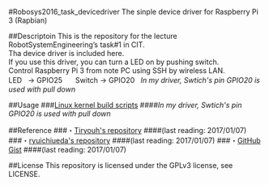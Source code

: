 #Robosys2016_task_devicedriver
The sinple device driver for Raspberry Pi 3 (Rapbian)

##Descriptoin
This is the repository for the lecture RobotSystemEngineering’s task#1 in CIT.  
Tha device driver is included here.  
If you use this driver, you can turn a LED on by pushing switch.  
Control Raspberry Pi 3 from note PC using SSH by wireless LAN.  
LED    → GPIO25  　
Switch → GPIO20  
*In my driver, Swtich's pin GPIO20 is used with pull down*  

##Usage
###[Linux kernel build scripts](https://github.com/ryuichiueda/raspberry_pi_kernel_build_scripts/blob/master/kernel_build_and_install_for_pi2_pi3.bash)
####*In my driver, Swtich's pin GPIO20 is used with pull down*

##Reference
###・[Tiryouh's repository](https://github.com/Tiryoh/robosys2016.git) 
####(last reading: 2017/01/07)
###・[ryuichiueda's repository](https://github.com/ryuichiueda/robosys_device_drivers.git)
####(last reading: 2017/01/07)
###・[GitHub Gist](https://gist.github.com/wate/7072365)
####(last reading: 2017/01/07)

##License
This repository is licensed under the GPLv3 license, see LICENSE.
